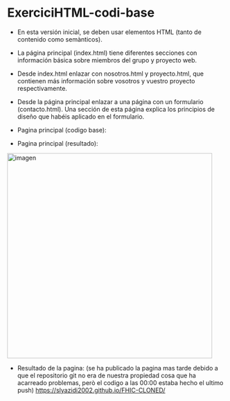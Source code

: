 # ExerciciHTML-codi-base
* En esta versión inicial, se deben usar elementos HTML (tanto de contenido como semànticos).
* La página principal (index.html) tiene diferentes secciones con información básica sobre miembros del grupo y proyecto web.
* Desde index.html enlazar con nosotros.html y proyecto.html, que contienen más información sobre vosotros y vuestro proyecto respectivamente.
* Desde la página principal enlazar a una página con un formulario (contacto.html). Una sección de esta página explica los principios de diseño que habéis aplicado en el formulario.
* Pagina principal (codigo base):
   
* Pagina principal (resultado):
<img width="473" alt="imagen" src="https://github.com/PracticasFHiC23-24/ExerciciHTML-codi-base/assets/10738769/e0b43ef7-a3ce-46a7-8f9b-d5bf575120a8">


* Resultado de la pagina: (se ha publicado la pagina mas tarde debido a que el repositorio git no era de nuestra propiedad cosa que ha acarreado problemas, però el codigo a las 00:00 estaba hecho el ultimo push)
<a href="https://slyazidi2002.github.io/FHIC-CLONED/"
            title="Más información sobre los miembros de Wesic">https://slyazidi2002.github.io/FHIC-CLONED/</a>
